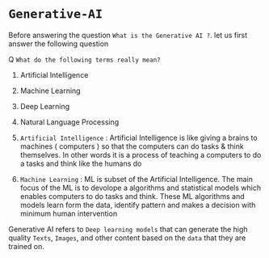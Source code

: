 # `Generative-AI`

Before answering the question ` What is the Generative AI ? `. let us first answer the following question 

Q `What do the following terms really mean?`
  1) Artificial Intelligence
  2) Machine Learning
  3) Deep Learning
  4) Natural Language Processing


1) `Artificial Intelligence` : Artificial Intelligence is like giving a brains to machines ( computers ) so that the computers can do tasks & think themselves. In other words it is a process of teaching a computers to do a tasks and think like the humans do 

2) `Machine Learning` : ML is subset of the Artificial Intelligence. The main focus of the ML is to devolope a algorithms and statistical models which enables computers to do tasks and think. These ML algorithms and models learn form the data, identify pattern and makes a decision with minimum human intervention

Generative AI refers to `Deep learning models` that can generate the high quality `Texts`, `Images`, and other content based on the `data` that they are trained on.  
